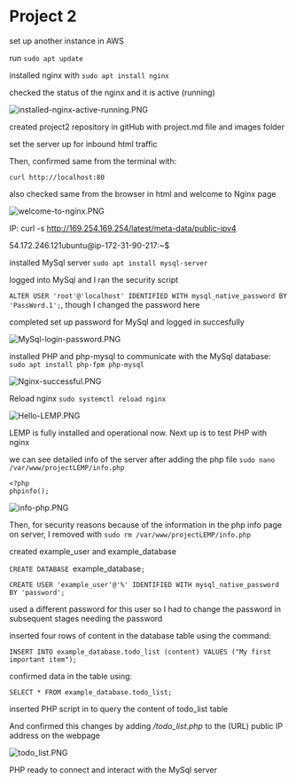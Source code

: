 # Project 2

set up another instance in AWS

run   `sudo apt update`

installed nginx with `sudo apt install nginx`

checked the status of the nginx and it is active (running)

![installed-nginx-active-running.PNG](./images/installed-nginx-active-running.PNG)


created project2 repository in gitHub with project.md file and images folder

set the server up for inbound html traffic

Then, confirmed same from the terminal with:

`curl http://localhost:80`

also checked same from the browser in html and welcome to Nginx page

![welcome-to-nginx.PNG](./images/welcome-to-nginx.PNG)

IP: curl -s http://169.254.169.254/latest/meta-data/public-ipv4

54.172.246.121ubuntu@ip-172-31-90-217:~$





installed MySql server
`sudo apt install mysql-server`

logged into MySql and I ran the security script

`ALTER USER 'root'@'localhost' IDENTIFIED WITH mysql_native_password BY 'PassWord.1';`, though I changed the password here


completed set up password for MySql and logged in succesfully

![MySql-login-password.PNG](./images/MySql-login-password.PNG)


installed PHP and php-mysql to communicate with the MySql database:
`sudo apt install php-fpm php-mysql`


![Nginx-successful.PNG](./images/Nginx-successful.PNG)


Reload nginx
`sudo systemctl reload nginx`



![Hello-LEMP.PNG](./images/Hello-LEMP.PNG)


LEMP is fully installed and operational now. Next up is to test PHP with nginx

we can see detailed info of the server after adding the php file
`sudo nano /var/www/projectLEMP/info.php`

```
<?php
phpinfo();
```


![info-php.PNG](./images/info-php.PNG)

Then, for security reasons because of the information in the php info page on server, I removed with `sudo rm /var/www/projectLEMP/info.php`

created example_user and example_database

`CREATE DATABASE `example_database`;`

`CREATE USER 'example_user'@'%' IDENTIFIED WITH mysql_native_password BY 'password';` 

used a different password for this user so I had to change the password in subsequent stages needing the password

inserted four rows of content in the database table using the command:

`INSERT INTO example_database.todo_list (content) VALUES ("My first important item");` 

confirmed data in the table using:

`SELECT * FROM example_database.todo_list;` 

inserted PHP script in to query the content of todo_list table

And confirmed this changes by adding */todo_list.php* to the (URL) public IP address on the webpage

![todo_list.PNG](./images/todo_list.PNG)



PHP ready to connect and interact with the MySql server
